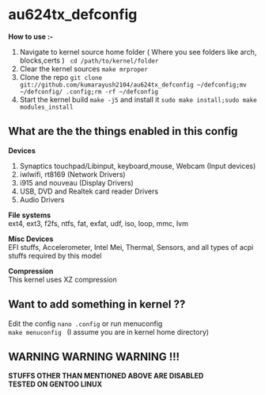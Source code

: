 # au624tx_defconfig

<b> How to use :-</b>

1. Navigate to kernel source home folder ( Where you see folders like arch, blocks,certs ) <code> cd /path/to/kernel/folder</code> <br>
2. Clear the kernel sources <code>make mrproper</code>
3. Clone the repo <code>git clone git://github.com/kumarayush2104/au624tx_defconfig ~/defconfig;mv ~/defconfig/ .config;rm -rf ~/defconfig</code>
4. Start the kernel build <code>make -j5</code> and install it <code>sudo make install;sudo make modules_install</code> <br> 

## What are the the things enabled in this config
<b> Devices </b>
1. Synaptics touchpad/Libinput, keyboard,mouse, Webcam (Input devices)
2. iwlwifi, rt8169 (Network Drivers)
3. i915 and nouveau (Display Drivers)
4. USB, DVD and Realtek card reader Drivers
5. Audio Drivers

<b> File systems </b> <br>
ext4, ext3, f2fs, ntfs, fat, exfat, udf, iso, loop, mmc, lvm

<b> Misc Devices </b><br>
EFI stuffs, Accelerometer, Intel Mei, Thermal, Sensors, and all types of acpi stuffs required by this model

<b> Compression </b><br>
This kernel uses XZ compression

## Want to add something in kernel ?? <br>
Edit the config <code>nano .config</code> or run menuconfig <code> make menuconfig </code> (I assume you are in kernel home directory)

## WARNING WARNING WARNING !!!
<b> STUFFS OTHER THAN MENTIONED ABOVE ARE DISABLED </b> <br>
<b> **TESTED ON GENTOO LINUX** </b>
